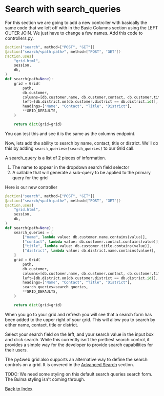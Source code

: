 # Search with search_queries

For this section we are going to add a new controller with basically the same code that we left off with in the Basic Columns section using the LEFT OUTER JOIN. We just have to change a few names.  Add this code to controllers.py.
```python
@action("search", method=["POST", "GET"])
@action("search/<path:path>", method=["POST", "GET"])
@action.uses(
    "grid.html",
    session,
    db,
)
def search(path=None):
    grid = Grid(
        path,
        db.customer,
        columns=[db.customer.name, db.customer.contact, db.customer.title, db.district.name],
        left=[db.district.on(db.customer.district == db.district.id)],
        headings=["Name", "Contact", "Title", "District"],
        **GRID_DEFAULTS,
    )

    return dict(grid=grid)
```
You can test this and see it is the same as the columns endpoint.

Now, lets add the ability to search by name, contact, title or district. We'll do this by adding `search_queries=[search_queries]` to our Grid call.

A search_query is a list of 2 pieces of information. 
1. The name to appear in the dropdown search field selector
2. A callable that will generate a sub-query to be applied to the primary query for the grid

Here is our new controller
```python
@action("search", method=["POST", "GET"])
@action("search/<path:path>", method=["POST", "GET"])
@action.uses(
    "grid.html",
    session,
    db,
)
def search(path=None):
    search_queries = [
        ["name", lambda value: db.customer.name.contains(value)],
        ["contact", lambda value: db.customer.contact.contains(value)],
        ["title", lambda value: db.customer.title.contains(value)],
        ["district", lambda value: db.district.name.contains(value)],
    ]
    grid = Grid(
        path,
        db.customer,
        columns=[db.customer.name, db.customer.contact, db.customer.title, db.district.name],
        left=[db.district.on(db.customer.district == db.district.id)],
        headings=["Name", "Contact", "Title", "District"],
        search_queries=search_queries,
        **GRID_DEFAULTS,
    )

    return dict(grid=grid)
```
When you go to your grid and refresh you will see that a search form has been added to the upper right of your grid. This will allow you to search by either name, contact, title or district.

Select your search field on the left, and your search value in the input box and click search. While this currently isn't the prettiest search control, it provides a simple way for the developer to provide search capabilities for their users.

The py4web grid also supports an alternative way to define the search controls on a grid. It is covered in the [Advanced Search](advanced_search.md) section.

TODO: We need some styling on this default search queries search form. The Bulma styling isn't coming through.

[Back to Index](../README.md)
